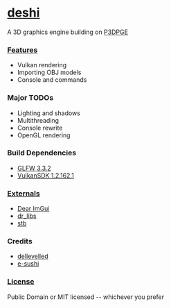 [deshi](https://github.com/DelleVelleD/deshi)
===
A 3D graphics engine building on [P3DPGE](https://github.com/SushiSalad/P3DPGE)

### [Features](https://github.com/DelleVelleD/deshi/wiki)
* Vulkan rendering
* Importing OBJ models
* Console and commands

### Major TODOs
* Lighting and shadows
* Multithreading
* Console rewrite
* OpenGL rendering

### Build Dependencies
* [GLFW 3.3.2](https://github.com/glfw/glfw/releases/tag/3.3.2)
* [VulkanSDK 1.2.162.1](https://vulkan.lunarg.com/sdk/home)

### [Externals](https://github.com/DelleVelleD/deshi/tree/main/src/external)
* [Dear ImGui](https://github.com/ocornut/imgui)
* [dr_libs](https://github.com/mackron/dr_libs)
* [stb](https://github.com/nothings/stb)

### Credits
* [dellevelled](https://github.com/DelleVelleD)
* [e-sushi](https://github.com/e-sushi)

### [License](LICENSE)
Public Domain or MIT licensed -- whichever you prefer
